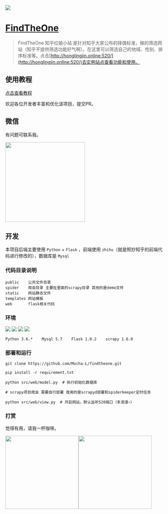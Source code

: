 ![](https://github.com/Mocha-L/findtheone/blob/master/pic/findtheone.jpg)  

# [FindTheOne](http://honglingjin.online:520/)

> FindTheOne 知乎红娘小站 是针对知乎大家公布的择偶标准，做的筛选网站（知乎不提供筛选功能好气啊）。在这里可以筛选自己的地域、性别、排序标准等。点击[http://honglingjin.online:520/](http://honglingjin.online:520/)去实例站点查看功能和使用。

## 使用教程

[点击查看教程](https://www.zhihu.com/question/275359100/answer/540772904)

欢迎各位开发者丰富和优化该项目，提交PR。

## 微信

有问题可联系我。

<img src="https://github.com/Mocha-L/findtheone/blob/master/pic/myqr.jpg" width="250px" />

## 开发

本项目后端主要使用 `Python` + `Flask` ，前端使用 `zhihu`（就是照抄知乎的前端代码进行修改的），数据库是 `Mysql`

### 代码目录说明

```
public    公共文件目录
spider    爬虫目录 主要在里面的scrapy目录 其他的是demo文件
static    网站静态文件
templates 网站模板
web       flask相关代码
```

### 环境
![](https://img.shields.io/badge/Python-3.6%2B-brightgreen.svg) ![](https://img.shields.io/badge/Flask-1.0.2%2B-brightgreen.svg) ![](https://img.shields.io/badge/Mysql-5.7%2B-brightgreen.svg) ![](https://img.shields.io/badge/scrapy-1.6.0%2B-brightgreen.svg)

	Python 3.6.*    Mysql 5.7    Flask 1.0.2    scrapy 1.6.0

### 部署和运行

```
git clone https://github.com/Mocha-L/findtheone.git

pip install -r requirement.txt

python src/web/model.py  # 执行初始化数据库

# scrapy项目爬虫 需要自行部署 我用的是scrapyd部署和spiderkeeper定时任务

python src/web/view.py  # 开启网站，默认监听520端口（多浪漫~）
```
### 打赏

觉得有用，请我一杯咖啡。

<img src="https://github.com/Mocha-L/findtheone/blob/master/pic/ali.png" width="230px" /><img src="https://github.com/Mocha-L/findtheone/blob/master/pic/wechat.png" width="230px" />
